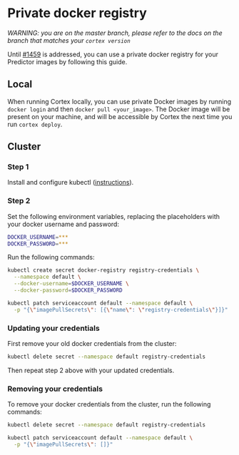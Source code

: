 # Private docker registry

_WARNING: you are on the master branch, please refer to the docs on the branch that matches your `cortex version`_

Until [#1459](https://github.com/cortexlabs/cortex/issues/1459) is addressed, you can use a private docker registry for your Predictor images by following this guide.

## Local

When running Cortex locally, you can use private Docker images by running `docker login` and then `docker pull <your_image>`. The Docker image will be present on your machine, and will be accessible by Cortex the next time you run `cortex deploy`.

## Cluster

### Step 1

Install and configure kubectl ([instructions](kubectl.md)).

### Step 2

Set the following environment variables, replacing the placeholders with your docker username and password:

```bash
DOCKER_USERNAME=***
DOCKER_PASSWORD=***
```

Run the following commands:

```bash
kubectl create secret docker-registry registry-credentials \
  --namespace default \
  --docker-username=$DOCKER_USERNAME \
  --docker-password=$DOCKER_PASSWORD

kubectl patch serviceaccount default --namespace default \
  -p "{\"imagePullSecrets\": [{\"name\": \"registry-credentials\"}]}"
```

### Updating your credentials

First remove your old docker credentials from the cluster:

```bash
kubectl delete secret --namespace default registry-credentials
```

Then repeat step 2 above with your updated credentials.

### Removing your credentials

To remove your docker credentials from the cluster, run the following commands:

```bash
kubectl delete secret --namespace default registry-credentials

kubectl patch serviceaccount default --namespace default \
  -p "{\"imagePullSecrets\": []}"
```
